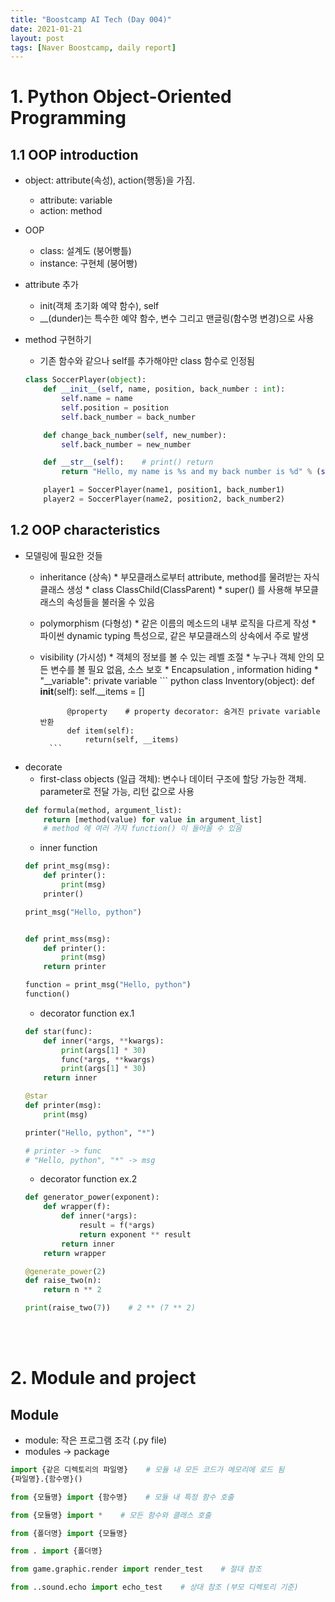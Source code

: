 ```yaml
---
title: "Boostcamp AI Tech (Day 004)"
date: 2021-01-21
layout: post
tags: [Naver Boostcamp, daily report]
---
```


# 1. Python Object-Oriented Programming

## 1.1 OOP introduction

* object: attribute(속성), action(행동)을 가짐.
    * attribute: variable
    * action: method
* OOP
    * class: 설계도 (붕어빵틀)
    * instance: 구현체 (붕어빵)
* attribute 추가
    * init(객체 초기화 예약 함수), self
    * __(dunder)는 특수한 예약 함수, 변수 그리고 맨글링(함수명 변경)으로 사용
* method 구현하기
    * 기존 함수와 같으나 self를 추가해야만 class 함수로 인정됨

    ``` python
    class SoccerPlayer(object):
        def __init__(self, name, position, back_number : int):
            self.name = name
            self.position = position
            self.back_number = back_number

        def change_back_number(self, new_number):
            self.back_number = new_number

        def __str__(self):    # print() return
            return "Hello, my name is %s and my back number is %d" % (self.name, self.back_number)

        player1 = SoccerPlayer(name1, position1, back_number1)
        player2 = SoccerPlayer(name2, position2, back_number2)
    ```

## 1.2 OOP characteristics
* 모델링에 필요한 것들
    * inheritance (상속)
            * 부모클래스로부터 attribute, method를 물려받는 자식클래스 생성
            * class ClassChild(ClassParent)
            * super() 를 사용해 부모클래스의 속성들을 불러올 수 있음
    * polymorphism (다형성)
            * 같은 이름의 메소드의 내부 로직을 다르게 작성
            * 파이썬 dynamic typing 특성으로, 같은 부모클래스의 상속에서 주로 발생
    * visibility (가시성)
            * 객체의 정보를 볼 수 있는 레벨 조절
            * 누구나 객체 안의 모든 변수를 볼 필요 없음, 소스 보호
            * Encapsulation , information hiding
            * "__variable": private variable
            ``` python
            class Inventory(object):
                def __init__(self):
                    self.__items = []

                @property    # property decorator: 숨겨진 private variable 반환
                def item(self):
                    return(self, __items)
            ```
* decorate
    * first-class objects (일급 객체): 변수나 데이터 구조에 할당 가능한 객체. parameter로 전달 가능, 리턴 값으로 사용
    ```python
    def formula(method, argument_list):
        return [method(value) for value in argument_list]
        # method 에 여러 가지 function() 이 들어올 수 있음
    ```
    * inner function
    ``` python
    def print_msg(msg):
        def printer():
            print(msg)
        printer()

    print_msg("Hello, python")


    def print_mss(msg):
        def printer():
            print(msg)
        return printer

    function = print_msg("Hello, python")
    function()
    ``` 
    * decorator function ex.1
    ``` python
    def star(func):
        def inner(*args, **kwargs):
            print(args[1] * 30)
            func(*args, **kwargs)
            print(args[1] * 30)
        return inner

    @star
    def printer(msg):
        print(msg)

    printer("Hello, python", "*")

    # printer -> func
    # "Hello, python", "*" -> msg
    ```
    * decorator function ex.2
    ``` python
    def generator_power(exponent):
        def wrapper(f):
            def inner(*args):
                result = f(*args)
                return exponent ** result
            return inner
        return wrapper

    @generate_power(2)
    def raise_two(n):
        return n ** 2

    print(raise_two(7))    # 2 ** (7 ** 2)
    ``` 
<br><br>

# 2. Module and project

## Module

* module: 작은 프로그램 조각 (.py file)
* modules -> package
``` python
import {같은 디렉토리의 파일명}    # 모듈 내 모든 코드가 메모리에 로드 됨
{파일명}.{함수명}()

from {모듈명} import {함수명}    # 모듈 내 특정 함수 호출

from {모듈명} import *    # 모든 함수와 클래스 호출

from {폴더명} import {모듈명}

from . import {폴더명}

from game.graphic.render import render_test    # 절대 참조

from ..sound.echo import echo_test    # 상대 참조 (부모 디렉토리 기준)
```
<br><br>
